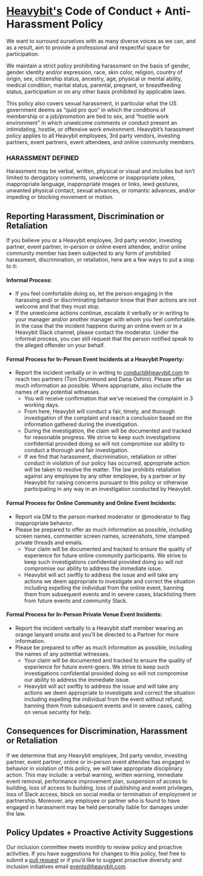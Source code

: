 # [Heavybit's](https://www.heavybit.com/) Code of Conduct + Anti-Harassment Policy

We want to surround ourselves with as many diverse voices as we can, and as a result, aim to provide a professional and respectful space for participation.

We maintain a strict policy prohibiting harassment on the basis of gender, gender identity and/or expression, race, skin color, religion, country of origin, sex, citizenship status, ancestry, age, physical or mental ability, medical condition, marital status, parental, pregnant, or breastfeeding status, participation or on any other basis prohibited by applicable laws.

This policy also covers sexual harassment, in particular what the US government deems as “quid pro quo” in which the conditions of membership or a job/promotion are tied to sex, and “hostile work environment” in which unwelcome comments or conduct present an intimidating, hostile, or offensive work environment. Heavybit’s harassment policy applies to all Heavybit employees, 3rd party vendors, investing partners, event partners, event attendees, and online community members.

### HARASSMENT DEFINED

Harassment may be verbal, written, physical or visual and includes but isn’t limited to derogatory comments, unwelcome or inappropriate jokes, inappropriate language, inappropriate images or links, lewd gestures, unwanted physical contact, sexual advances, or romantic advances, and/or impeding or blocking movement or motion.

## Reporting Harassment, Discrimination or Retaliation

If you believe you or a Heavybit employee, 3rd party vendor, investing partner, event partner, in-person or online event attendee, and/or online community member has been subjected to any form of prohibited harassment, discrimination, or retaliation, here are a few ways to put a stop to it:

#### Informal Process: 
- If you feel comfortable doing so, let the person engaging in the harassing and/ or discriminating behavior know that their actions are not welcome and that they must stop.
- If the unwelcome actions continue, escalate it verbally or in writing to your manager and/or another manager with whom you feel comfortable. In the case that the incident happens during an online event or in a Heavybit Slack channel, please contact the moderator. Under the informal process, you can still request that the person notified speak to the alleged offender on your behalf.

#### Formal Process for In-Person Event Incidents at a Heavybit Property:
- Report the incident verbally or in writing to conduct@heavybit.com to reach two partners (Tom Drummond and Dana Oshiro). Please offer as much information as possible. Where appropriate, also include the names of any potential witnesses.
  - You will receive confirmation that we’ve received the complaint in 3 working days.
  - From here, Heavybit will conduct a fair, timely, and thorough investigation of the complaint and reach a conclusion based on the information gathered during the investigation.
  - During the investigation, the claim will be documented and tracked for reasonable progress. We strive to keep such investigations confidential provided doing so will not compromise our ability to conduct a thorough and fair investigation. 
  - If we find that harassment, discrimination, retaliation or other conduct in violation of our policy has occurred, appropriate action will be taken to resolve the matter. The law prohibits retaliation against any employee by any other employee, by a partner or by Heavybit for raising concerns pursuant to this policy or otherwise participating in any way in an investigation conducted by Heavybit.

#### Formal Process for Online Community and Online Event Incidents:
- Report via DM to the person marked moderator or @moderator to flag inappropriate behavior.
- Please be prepared to offer as much information as possible, including screen names, commenter screen names, screenshots, time stamped private threads and emails. 
  - Your claim will be documented and tracked to ensure the quality of experience for future online community participants. We strive to keep such investigations confidential provided doing so will not compromise our ability to address the immediate issue.
  - Heavybit will act swiftly to address the issue and will take any actions we deem appropriate to investigate and correct the situation including expelling the individual from the online event, banning them from subsequent events and in severe cases, blacklisting them from future events and community Slack. 

#### Formal Process for In-Person Private Venue Event Incidents:
- Report the incident verbally to a Heavybit staff member wearing an orange lanyard onsite and you’ll be directed to a Partner for more information. 
- Please be prepared to offer as much information as possible, including the names of any potential witnesses.
  - Your claim will be documented and tracked to ensure the quality of experience for future event-goers. We strive to keep such investigations confidential provided doing so will not compromise our ability to address the immediate issue.
  - Heavybit will act swiftly to address the issue and will take any actions we deem appropriate to investigate and correct the situation including expelling the individual from the event without refund, banning them from subsequent events and in severe cases, calling on venue security for help.

## Consequences for Discrimination, Harassment or Retaliation

If we determine that any Heavybit employee, 3rd party vendor, investing partner, event partner, online or in-person event attendee has engaged in behavior in violation of this policy, we will take appropriate disciplinary action. This may include: a verbal warning, written warning, immediate event removal, performance improvement plan, suspension of access to building, loss of access to building, loss of publishing and event privileges, loss of Slack access, block on social media or termination of employment or partnership. Moreover, any employee or partner who is found to have engaged in harassment may be held personally liable for damages under the law.

## Policy Updates + Proactive Activity Suggestions

Our inclusion committee meets monthly to review policy and proactive activities. If you have suggestions for changes to this policy, feel free to submit a [pull request](https://github.com/heavybit/conduct) or if you’d like to suggest proactive diversity and inclusion initiatives email [events@heavybit.com](mailto:events@heavybit.com). 
